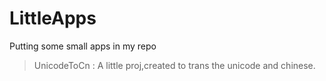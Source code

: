 # LittleApps
Putting some small apps in my repo

> UnicodeToCn : A little proj,created to trans the unicode and chinese.